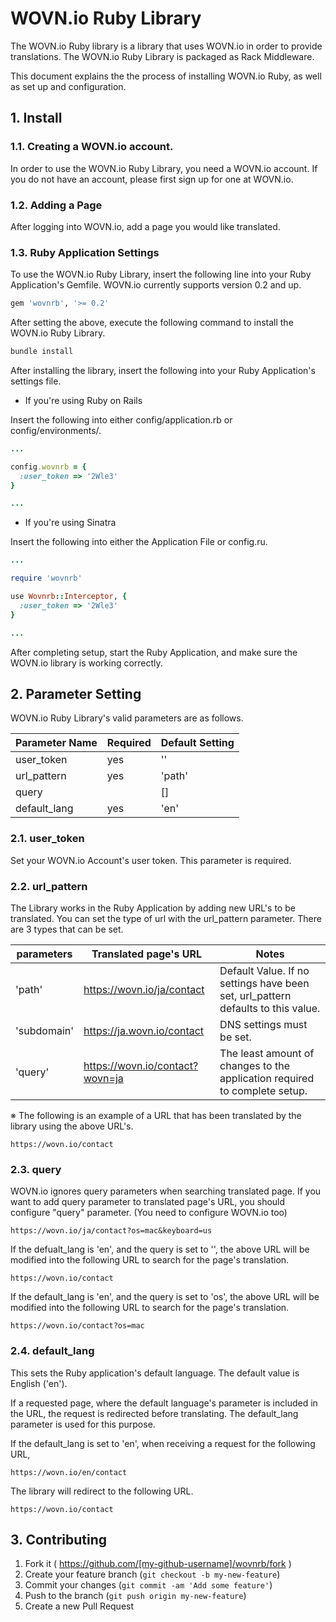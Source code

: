 # WOVN.io Ruby Library

The WOVN.io Ruby library is a library that uses WOVN.io in order to provide translations. The WOVN.io Ruby Library is packaged as Rack Middleware.

This document explains the the process of installing WOVN.io Ruby, as well as set up and configuration.

## 1. Install

### 1.1. Creating a WOVN.io account.

In order to use the WOVN.io Ruby Library, you need a WOVN.io account. If you do not have an account, please first sign up for one at WOVN.io.

### 1.2. Adding a Page

After logging into WOVN.io, add a page you would like translated.

### 1.3. Ruby Application Settings

To use the WOVN.io Ruby Library, insert the following line into your Ruby Application's Gemfile. WOVN.io currently supports version 0.2 and up.

```ruby
gem 'wovnrb', '>= 0.2'
```

After setting the above, execute the following command to install the WOVN.io Ruby Library.

```bash
bundle install
```

After installing the library, insert the following into your Ruby Application's settings file.

* If you're using Ruby on Rails

Insert the following into either config/application.rb or config/environments/.

```ruby
...

config.wovnrb = {
  :user_token => '2Wle3'
}

...
```

* If you're using Sinatra

Insert the following into either the Application File or config.ru.

```ruby
...

require 'wovnrb'

use Wovnrb::Interceptor, {
  :user_token => '2Wle3'
}

...
```

After completing setup, start the Ruby Application, and make sure the WOVN.io library is working correctly.

## 2. Parameter Setting

WOVN.io Ruby Library's valid parameters are as follows.

Parameter Name | Required | Default Setting
-------------- | -------- | ----------------
user_token     | yes      | ''
url_pattern    | yes      | 'path'
query          |          | []
default_lang   | yes      | 'en'

### 2.1. user_token

Set your WOVN.io Account's user token. This parameter is required.

### 2.2. url_pattern

The Library works in the Ruby Application by adding new URL's to be translated. You can set the type of url with the url_pattern parameter. There are 3 types that can be set.

parameters  | Translated page's URL           | Notes
----------- | ------------------------------- | -------
'path'      | https://wovn.io/ja/contact      | Default Value. If no settings have been set, url_pattern defaults to this value.
'subdomain' | https://ja.wovn.io/contact      | DNS settings must be set.
'query'     | https://wovn.io/contact?wovn=ja | The least amount of changes to the application required to complete setup.

※ The following is an example of a URL that has been translated by the library using the above URL's.

	https://wovn.io/contact

### 2.3. query

WOVN.io ignores query parameters when searching translated page. If you want to add query parameter to translated page's URL, you should configure "query" parameter. (You need to configure WOVN.io too)

	https://wovn.io/ja/contact?os=mac&keyboard=us

If the defualt_lang is 'en', and the query is set to '', the above URL will be modified into the following URL to search for the page's translation.

	https://wovn.io/contact

If the default_lang is 'en', and the query is set to 'os', the above URL will be modified into the following URL to search for the page's translation.

	https://wovn.io/contact?os=mac

### 2.4. default_lang

This sets the Ruby application's default language. The default value is English ('en').

If a requested page, where the default language's parameter is included in the URL, the request is redirected before translating. The default_lang parameter is used for this purpose.

If the default_lang is set to 'en', when receiving a request for the following URL,

	https://wovn.io/en/contact

The library will redirect to the following URL.

	https://wovn.io/contact

## 3. Contributing

1. Fork it ( https://github.com/[my-github-username]/wovnrb/fork )
2. Create your feature branch (`git checkout -b my-new-feature`)
3. Commit your changes (`git commit -am 'Add some feature'`)
4. Push to the branch (`git push origin my-new-feature`)
5. Create a new Pull Request
